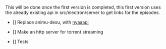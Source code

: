 This will be done once the first version is completed, this first version uses the already existing api in src/electron/server to get links for the episodes.

- [] Replace animu-desu, with [nyaaapi](https://www.npmjs.com/package/nyaapi?activeTab=readme)
- [] Make an http server for torrent streaming

- [] Tests
